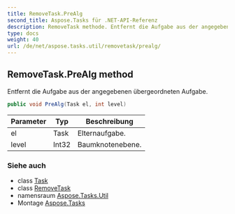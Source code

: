 ```yaml
---
title: RemoveTask.PreAlg
second_title: Aspose.Tasks für .NET-API-Referenz
description: RemoveTask methode. Entfernt die Aufgabe aus der angegebenen übergeordneten Aufgabe.
type: docs
weight: 40
url: /de/net/aspose.tasks.util/removetask/prealg/
---
```

## RemoveTask.PreAlg method

Entfernt die Aufgabe aus der angegebenen übergeordneten Aufgabe.

```csharp
public void PreAlg(Task el, int level)
```

| Parameter | Typ | Beschreibung |
| --- | --- | --- |
| el | Task | Elternaufgabe. |
| level | Int32 | Baumknotenebene. |

### Siehe auch

* class [Task](../../../aspose.tasks/task/)
* class [RemoveTask](../)
* namensraum [Aspose.Tasks.Util](../../removetask/)
* Montage [Aspose.Tasks](../../../)


